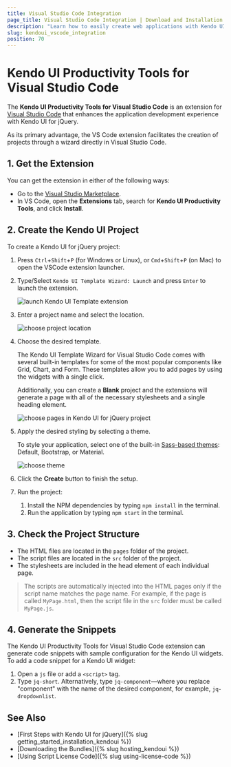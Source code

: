 ```yaml
---
title: Visual Studio Code Integration
page_title: Visual Studio Code Integration | Download and Installation 
description: "Learn how to easily create web applications with Kendo UI for jQuery in Visual Studio Code."
slug: kendoui_vscode_integration
position: 70
---
```


# Kendo UI Productivity Tools for Visual Studio Code

The **Kendo UI Productivity Tools for Visual Studio Code** is an extension for <a href="https://code.visualstudio.com/" target="_blank">Visual Studio Code</a> that enhances the application development experience with Kendo UI for jQuery.

As its primary advantage, the VS Code extension facilitates the creation of projects through a wizard directly in Visual Studio Code.

## 1. Get the Extension

You can get the extension in either of the following ways:

* Go to the [Visual Studio Marketplace](https://marketplace.visualstudio.com/items?itemName=KendoUI.kendotemplatewizard).
* In VS Code, open the **Extensions** tab, search for **Kendo UI Productivity Tools**, and click **Install**.

## 2. Create the Kendo UI Project

To create a Kendo UI for jQuery project:

1. Press `Ctrl`+`Shift`+`P` (for Windows or Linux), or `Cmd`+`Shift`+`P` (on Mac) to open the VSCode extension launcher.
1. Type/Select `Kendo UI Template Wizard: Launch` and press `Enter` to launch the extension.

    ![launch Kendo UI Template extension](../../images/launch-extension.png)

1. Enter a project name and select the location.

    ![choose project location](../../images/create-project-jq.png)

1. Choose the desired template.

   The Kendo UI Template Wizard for Visual Studio Code comes with several built-in templates for some of the most popular components like Grid, Chart, and Form. These templates allow you to add pages by using the widgets with a single click. 
   
   Additionally, you can create a **Blank** project and the extensions will generate a page with all of the necessary stylesheets and a single heading element.
   
   ![choose pages in Kendo UI for jQuery project](../../images/vscode-wizard-select-pages.png)

1. Apply the desired styling by selecting a theme.

   To style your application, select one of the built-in [Sass-based themes](https://docs.telerik.com/kendo-ui/styles-and-layout/sass-themes): Default, Bootstrap, or Material.
   
   ![choose theme](../../images/vscode-wizard-select-theme.png)

1. Click the **Create** button to finish the setup.

1. Run the project:

   1. Install the NPM dependencies by typing `npm install` in the terminal.
   1. Run the application by typing `npm start` in the terminal.

## 3. Check the Project Structure

* The HTML files are located in the `pages` folder of the project. 
* The script files are located in the `src` folder of the project.
* The stylesheets are included in the head element of each individual page.

>The scripts are automatically injected into the HTML pages only if the script name matches the page name. For example, if the page is called `MyPage.html`, then the script file in the `src` folder must be called `MyPage.js`.

## 4. Generate the Snippets

The Kendo UI Productivity Tools for Visual Studio Code extension can generate code snippets with sample configuration for the Kendo UI widgets. To add a code snippet for a Kendo UI widget:

1. Open a `js` file or add a `<script>` tag.
1. Type `jq-short`. Alternatively, type `jq-component`&mdash;where you replace "component" with the name of the desired component, for example, `jq-dropdownlist`.


## See Also

* [First Steps with Kendo UI for jQuery]({% slug getting_started_installation_kendoui %})
* [Downloading the Bundles]({% slug hosting_kendoui %})
* [Using Script License Code]({% slug using-license-code %})
